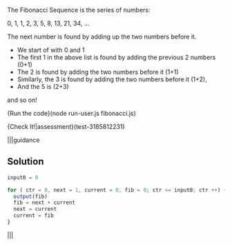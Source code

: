 The Fibonacci Sequence is the series of numbers:

0, 1, 1, 2, 3, 5, 8, 13, 21, 34, ...

The next number is found by adding up the two numbers before it.

- We start of with 0 and 1
- The first 1 in the above list is found by adding the previous 2 numbers (0+1)
- The 2 is found by adding the two numbers before it (1+1)
- Similarly, the 3 is found by adding the two numbers before it (1+2),
- And the 5 is (2+3)

and so on!

{Run the code}(node run-user.js fibonacci.js)

{Check It!|assessment}(test-3185812231)

|||guidance
## Solution
```javascript
input0 = 8

for ( ctr = 0, next = 1, current = 0, fib = 0; ctr <= input0; ctr ++) {
  output(fib)
  fib = next + current
  next = current
  current = fib
}
```
|||